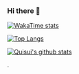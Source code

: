 ### Hi there 👋

<!--
**Quisui/Quisui** is a ✨ _special_ ✨ repository because its `README.md` (this file) appears on your GitHub profile.

Here are some ideas to get you started:

- 🔭 I’m currently working on ...
- 🌱 I’m currently learning ...
- 👯 I’m looking to collaborate on ...
- 🤔 I’m looking for help with ...
- 💬 Ask me about ...
- 📫 How to reach me: ...
- 😄 Pronouns: ...
- ⚡ Fun fact: ...
-->

<!--START_SECTION:waka-->
[![WakaTime stats](https://github-readme-stats.vercel.app/api/wakatime?username=Quisui&theme=vue&langs_count=10)](https://wakatime.com/@Quisui)
<!--END_SECTION:waka-->
<!--START_SECTION:top_lang-->
[![Top Langs](https://github-readme-stats.vercel.app/api/top-langs/?username=Quisui&hide=css,html&langs_count=6&theme=vue)](https://github.com/Quisui)
<!--END_SECTION:top_lang-->
<!--START_SECTION:github_stats-->
[![Quisui's github stats](https://github-readme-stats.vercel.app/api?username=Quisui&show_icons=true&theme=vue)](https://github.com/Quisui)
<!--END_SECTION:github_stats-->
<!--END_SECTION:waka-->
.
